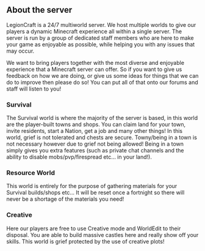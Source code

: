 ## About the server

LegionCraft is a 24/7 multiworld server. We host multiple worlds to give our players a dynamic Minecraft experience all within a single server. The server is run by a group of dedicated staff members who are here to make your game as enjoyable as possible, while helping you with any issues that may occur.

We want to bring players together with the most diverse and enjoyable experience that a Minecraft server can offer. So if you want to give us feedback on how we are doing, or give us some ideas for things that we can do to improve then please do so! You can put all of that onto our forums and staff will listen to you!

### Survival
The Survival world is where the majority of the server is based, in this world are the player-built towns and shops. You can claim land for your town, invite residents, start a Nation, get a job and many other things! In this world, grief is not tolerated and chests are secure.
Towny/being in a town is not necessary however due to grief not being allowed! Being in a town simply gives you extra features (such as private chat channels and the ability to disable mobs/pvp/firespread etc... in your land!).

### Resource World
This world is entirely for the purpose of gathering materials for your Survival builds/shops etc... It will be reset once a fortnight so there will never be a shortage of the materials you need!

### Creative 
Here our players are free to use Creative mode and WorldEdit to their disposal. You are able to build massive castles here and really show off your skills. This world is grief protected by the use of creative plots!
